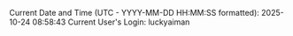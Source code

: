 Current Date and Time (UTC - YYYY-MM-DD HH:MM:SS formatted): 2025-10-24 08:58:43
Current User's Login: luckyaiman
